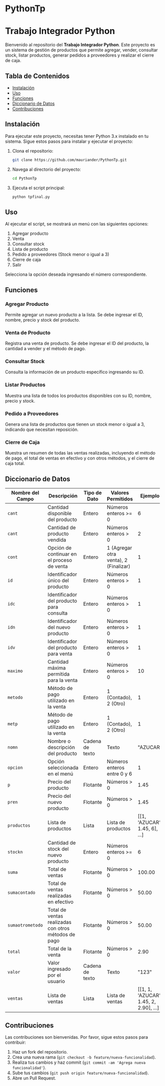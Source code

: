 # PythonTp
# Trabajo Integrador Python

Bienvenido al repositorio del **Trabajo Integrador Python**. Este proyecto es un sistema de gestión de productos que permite agregar, vender, consultar stock, listar productos, generar pedidos a proveedores y realizar el cierre de caja.

## Tabla de Contenidos
- [Instalación](#instalación)
- [Uso](#uso)
- [Funciones](#funciones)
- [Diccionario de Datos](#diccionario-de-datos)
- [Contribuciones](#contribuciones)

## Instalación
Para ejecutar este proyecto, necesitas tener Python 3.x instalado en tu sistema. Sigue estos pasos para instalar y ejecutar el proyecto:

1. Clona el repositorio:
   ```bash
   git clone https://github.com/mauriander/PythonTp.git
   ```
2. Navega al directorio del proyecto:
   ```bash
   cd PythonTp
   ```
3. Ejecuta el script principal:
   ```bash
   python tpfinal.py
   ```

## Uso
Al ejecutar el script, se mostrará un menú con las siguientes opciones:
1. Agregar producto
2. Venta
3. Consultar stock
4. Lista de producto
5. Pedido a proveedores (Stock menor o igual a 3)
6. Cierre de caja
0. Salir

Selecciona la opción deseada ingresando el número correspondiente.

## Funciones
### Agregar Producto
Permite agregar un nuevo producto a la lista. Se debe ingresar el ID, nombre, precio y stock del producto.

### Venta de Producto
Registra una venta de producto. Se debe ingresar el ID del producto, la cantidad a vender y el método de pago.

### Consultar Stock
Consulta la información de un producto específico ingresando su ID.

### Listar Productos
Muestra una lista de todos los productos disponibles con su ID, nombre, precio y stock.

### Pedido a Proveedores
Genera una lista de productos que tienen un stock menor o igual a 3, indicando que necesitan reposición.

### Cierre de Caja
Muestra un resumen de todas las ventas realizadas, incluyendo el método de pago, el total de ventas en efectivo y con otros métodos, y el cierre de caja total.

## Diccionario de Datos
| **Nombre del Campo**    | **Descripción**                                                                 | **Tipo de Dato** | **Valores Permitidos** | **Ejemplo**            |
|-------------------------|---------------------------------------------------------------------------------|------------------|------------------------|------------------------|
| `cant`                  | Cantidad disponible del producto                                                | Entero           | Números enteros >= 0   | 6                      |
| `cant`                  | Cantidad de producto vendida                                                    | Entero           | Números enteros > 0    | 2                      |
| `cont`                  | Opción de continuar en el proceso de venta                                       | Entero           | 1 (Agregar otra venta), 2 (Finalizar) | 1                      |
| `id`                    | Identificador único del producto                                                | Entero           | Números enteros > 0    | 1                      |
| `idc`                   | Identificador del producto para consulta                                        | Entero           | Números enteros > 0    | 1                      |
| `idn`                   | Identificador del nuevo producto                                                | Entero           | Números enteros > 0    | 1                      |
| `idv`                   | Identificador del producto para venta                                           | Entero           | Números enteros > 0    | 1                      |
| `maximo`                | Cantidad máxima permitida para la venta                                         | Entero           | Números enteros > 0    | 10                     |
| `metodo`                | Método de pago utilizado en la venta                                             | Entero           | 1 (Contado), 2 (Otro)  | 1                      |
| `metp`                  | Método de pago utilizado en la venta                                             | Entero           | 1 (Contado), 2 (Otro)  | 1                      |
| `nomn`                  | Nombre o descripción del producto                                               | Cadena de texto  | Texto                  | "AZUCAR"               |
| `opcion`                | Opción seleccionada en el menú                                                  | Entero           | Números enteros entre 0 y 6 | 1                      |
| `p`                     | Precio del producto                                                             | Flotante         | Números > 0            | 1.45                   |
| `pren`                  | Precio del nuevo producto                                                       | Flotante         | Números > 0            | 1.45                   |
| `productos`             | Lista de productos                                                              | Lista            | Lista de productos     | [[1, 'AZUCAR', 1.45, 6], ...] |
| `stockn`                | Cantidad de stock del nuevo producto                                            | Entero           | Números enteros >= 0   | 6                      |
| `suma`                  | Total de ventas                                                                 | Flotante         | Números > 0            | 100.00                 |
| `sumacontado`           | Total de ventas realizadas en efectivo                                          | Flotante         | Números > 0            | 50.00                  |
| `sumaotrometodo`        | Total de ventas realizadas con otros métodos de pago                            | Flotante         | Números > 0            | 50.00                  |
| `total`                 | Total de la venta                                                               | Flotante         | Números > 0            | 2.90                   |
| `valor`                 | Valor ingresado por el usuario                                                  | Cadena de texto  | Texto                  | "123"                  |
| `ventas`                | Lista de ventas                                                                 | Lista            | Lista de ventas        | [[1, 1, 'AZUCAR', 1.45, 2, 2.90], ...] |

## Contribuciones
Las contribuciones son bienvenidas. Por favor, sigue estos pasos para contribuir:
1. Haz un fork del repositorio.
2. Crea una nueva rama (`git checkout -b feature/nueva-funcionalidad`).
3. Realiza tus cambios y haz commit (`git commit -am 'Agrega nueva funcionalidad'`).
4. Sube tus cambios (`git push origin feature/nueva-funcionalidad`).
5. Abre un Pull Request.
